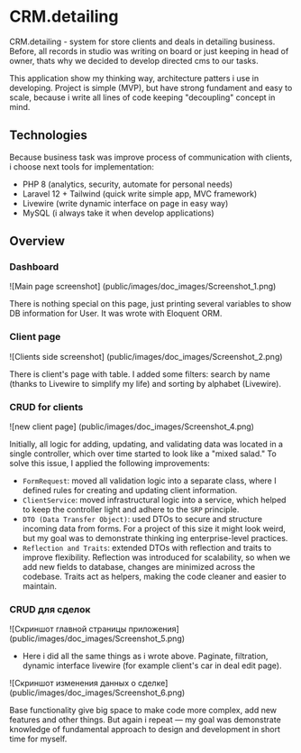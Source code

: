 # CRM.detailing

CRM.detailing - system for store clients and deals in detailing business. Before, all records in studio was writing on board or just keeping in head of owner, thats why we decided to develop directed cms to our tasks.

This application show my thinking way, architecture patters i use in developing. Project is simple (MVP), but have strong fundament and easy to scale, because i write all lines of code keeping "decoupling" concept in mind.

## Technologies

Because business task was improve process of communication with clients, i choose next tools for implementation:

- PHP 8 (analytics, security, automate for personal needs)
- Laravel 12 + Tailwind (quick write simple app, MVC framework)
- Livewire (write dynamic interface on page in easy way)
- MySQL (i always take it when develop applications)

## Overview

### Dashboard

![Main page screenshot] (public/images/doc_images/Screenshot_1.png)

There is nothing special on this page, just printing several variables to show DB information for User. It was wrote with Eloquent ORM.

### Client page
![Clients side screenshot] (public/images/doc_images/Screenshot_2.png)

There is client's page with table. I added some filters: search by name (thanks to Livewire to simplify my life) and sorting by alphabet (Livewire).

### CRUD for clients
![new client page] (public/images/doc_images/Screenshot_4.png)

Initially, all logic for adding, updating, and validating data was located in a single controller, which over time started to look like a "mixed salad." To solve this issue, I applied the following improvements: 

- `FormRequest`: moved all validation logic into a separate class, where I defined rules for creating and updating client information.
- `ClientService`: moved infrastructural logic into a service, which helped to keep the controller light and adhere to the `SRP` principle.
- `DTO (Data Transfer Object)`: used DTOs to secure and structure incoming data from forms. For a project of this size it might look weird, but my goal was to demonstrate thinking ing enterprise-level practices.
- `Reflection and Traits`: extended DTOs with reflection and traits to improve flexibility. Reflection was introduced for scalability, so when we add new fields to database, changes are minimized across the codebase. Traits act as helpers, making the code cleaner and easier to maintain.


### CRUD для сделок
![Скриншот главной страницы приложения] (public/images/doc_images/Screenshot_5.png)

- Here i did all the same things as i wrote above. Paginate, filtration, dynamic interface livewire (for example client's car in deal edit page).  

![Скриншот изменения данных о сделке] (public/images/doc_images/Screenshot_6.png)


Base functionality give big space to make code more complex, add new features and other things. But again i repeat — my goal was demonstrate knowledge of fundamental approach to design and development in short time for myself.
